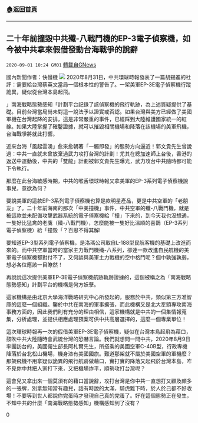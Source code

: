 ###  [:house:返回首頁](https://github.com/ourhimalayas/txt)
---

## 二十年前撞毀中共殲-八戰鬥機的EP-3電子偵察機，如今被中共拿來假借發動台海戰爭的說辭
`2020-09-01 10:24 GM01` [轉載自GNews](https://gnews.org/zh-hant/328138/)

國內新聞作者：快慢機
![](https://s3.amazonaws.com/gnews-media-offload/wp-content/uploads/2020/09/01101350/5FD208F2-4715-4E71-99CA-ED0FC3AF49DE.jpeg)
2020年8月31日，中共環球時報發表了一篇胡錫進的社評：需要給台灣蔡英文當局一個根本性的警告了。一架美軍EP-3E電子偵察機行蹤詭異，疑似從台灣本島起飛。

」南海戰略態勢感知「計劃平台記錄了該偵察機的飛行軌跡，為上述質疑提供了基礎。目前台灣當局尚未對這一說法予以證實或否認。如果台灣與美方已經做了美國軍機在台灣起降的安排，這是非常嚴重的事件，已經踩到大陸維護國家統一的紅線。如果大陸掌握了確鑿證據，就可以摧毀相關機場和降落在該機場的美軍飛機，台海戰爭將就此打響。

近來台海「風起雲湧」愈來愈朝著「一觸即發」的態勢方向逼近！郭文貴先生曾說過：中共一直就未曾放棄過武力攻打台灣的計劃！尤其在總加速師上台後，香港的返送中運動後，中共的「雙龍」計劃被郭文貴先生曝光，武力攻台中共隨時都可能下令執行。

那麼在此台海敏感時期，中共的喉舌環球時報又拿美軍的EP-3系列電子偵察機說事兒，意欲為何？

要說美軍的這款EP-3系列電子偵察機也算是款明星產品，更是中共空軍的「老朋友」了。二十年前海南的那次「中美撞機」事件，中共空軍的殲-八戰鬥機，就是被這款並未配備攻擊武器系統的電子偵察機給「撞」下來的，到今天我也沒想通，一隻好比猛禽的老鷹（殲-八戰鬥機），怎麼能被一隻好比溫順的喜鵲（EP-3系列電子偵察機）給「撞毀「？百思不得其解!

要知道EP-3型系列電子偵察機，是洛瑪公司取自L-188型民航客機的基礎上改進而來的。而中共空軍當時的當家主力戰鬥機殲-八系列，卻連一款改進自民航機的美軍電子偵察機都對付不了，又何談與美軍主力戰機的空中格鬥呢？個中孰強孰弱，想必各位應該一目瞭然！

再說說這次提供美軍EP-3E電子偵察機航跡軌跡證據的，這個被稱之為「南海戰略態勢感知」計劃平台的機構是何方妖孽。

這家機構是由北京大學海洋戰略研究中心所發起的，服務於中共，類似第三方准智庫的這麼一個組織。鑒於中共在南海的軍事擴張，而此機構又是北大牽頭專攻南海事務方面的，因此我們則有充分的理由相信，這家機構就是中共的一個集情報蒐集，分析處理，並提供相應處理預案可供中共高層選擇的，這麼一個專業單位！

這次環球時報再一次的假借美軍EP-3E電子偵察機，疑似在台灣本島起飛為藉口，鼓吹中共大陸隨時會武統台灣的恐嚇言論。我們就想問一問中共，2020年8月9日率團訪台的，美國衛生部長阿札爾先生，所搭乘的美國空軍C-40B型，行政專機降落於台北松山機場，機身漆有美國國旗。難道那架就不屬於美國空軍的軍機麼？那架飛機不用拿疑似詭異的飛行航跡做藉口，實打實的降落又起飛於台灣本島，咋不見你中共把人家打下來，又把機場炸平，順勢攻打台灣呢？

這會兒又拿出來一個莫須有的藉口當說辭，攻打台灣是你中共一直想打又顧及頗多的一張牌，別拿無知當有趣兒，話有時說的太滿，騎虎難下時，於人於己都不好收場！不要等到世人都說你完蛋時才發現自己真的完蛋了。好在這個態勢正在發生，不知中共的什麼「南海戰略態勢感知」機構感知到了沒有？

0
